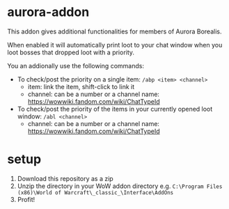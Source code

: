 # aurora-addon
This addon gives additional functionalities for members of Aurora Borealis.

When enabled it will automatically print loot to your chat window when you loot bosses that dropped loot with a priority.

You an addionally use the following commands:
- To check/post the priority on a single item: `/abp <item> <channel>`
	- item: link the item, shift-click to link it
	- channel: can be a number or a channel name: https://wowwiki.fandom.com/wiki/ChatTypeId
- To check/post the priority of the items in your currently opened loot window: `/abl <channel>`
	- channel: can be a number or a channel name: https://wowwiki.fandom.com/wiki/ChatTypeId

# setup
1. Download this repository as a zip
2. Unzip the directory in your WoW addon directory e.g. `C:\Program Files (x86)\World of Warcraft\_classic_\Interface\AddOns`
3. Profit!